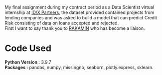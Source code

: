 My final assignment during my contract period as a Data Scientist virtual internship at [ID/X Partners](https://idxpartners.com/), the dataset provided contained projects from lending companies and was asked to build a model that can predict Credit Risk consisting of data on loans accepted and rejected.
<br>
First I want to say thank you to [RAKAMIN](https://www.rakamin.com/virtual-internship-experience) who has become a liaison.
# Code Used
**Python Version :** 3.9.7
<br>
**Packages :** pandas, numpy, missingno, seaborn, plotly.express, sklearn.
